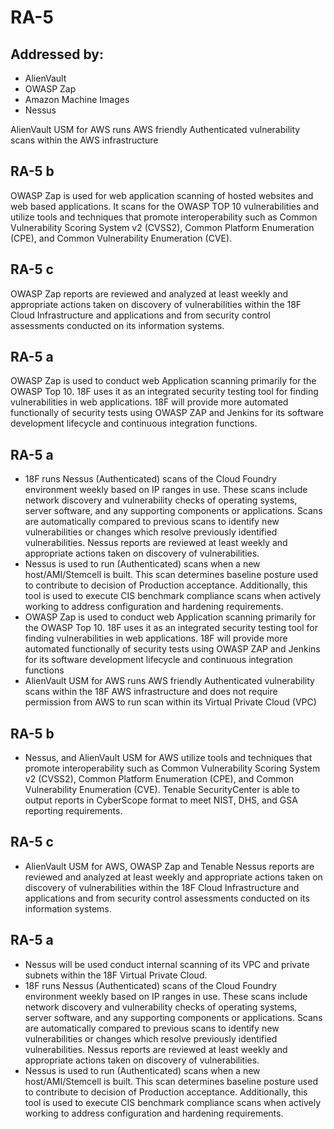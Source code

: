 # RA-5
## Addressed by:
 - AlienVault
 - OWASP Zap
 - Amazon Machine Images
 - Nessus


AlienVault USM for AWS runs AWS friendly Authenticated vulnerability scans within the AWS infrastructure




## RA-5 b
OWASP Zap is used for web application scanning of hosted websites 
and web based applications. It scans for the OWASP TOP 10 vulnerabilities 
and utilize tools and techniques that promote interoperability such 
as Common Vulnerability Scoring System v2 (CVSS2), Common Platform 
Enumeration (CPE), and Common Vulnerability Enumeration (CVE). 


## RA-5 c
OWASP Zap reports are reviewed and analyzed at least weekly and 
appropriate actions taken on discovery of vulnerabilities within 
the 18F Cloud Infrastructure and applications and from security 
control assessments conducted on its information systems.


## RA-5 a
OWASP Zap is used to conduct web Application scanning primarily 
for the OWASP Top 10. 18F uses it as an integrated security testing tool for finding vulnerabilities in web applications. 18F will provide more automated functionally of security tests using OWASP ZAP and Jenkins for its 
software development lifecycle and continuous integration functions.





## RA-5 a
- 18F runs Nessus (Authenticated) scans of the Cloud Foundry environment weekly based on IP ranges in use. These scans include network discovery and vulnerability checks of operating systems, server software, and any supporting components or applications. Scans are automatically compared to previous scans to identify new vulnerabilities or changes which resolve previously identified vulnerabilities. Nessus reports are reviewed at least weekly and appropriate actions taken on discovery of vulnerabilities.
- Nessus is used to run (Authenticated) scans when a new host/AMI/Stemcell is built.  This scan determines baseline posture used to contribute to decision of Production acceptance.  Additionally, this tool is used to execute CIS benchmark compliance scans when actively working to address configuration and hardening requirements.
- OWASP Zap is used to conduct web Application scanning primarily for the OWASP Top 10. 18F uses it as an integrated security testing tool for finding vulnerabilities in web applications. 18F will provide more automated functionally of security tests using OWASP ZAP and Jenkins for its  software development lifecycle and continuous integration functions
- AlienVault USM for AWS runs AWS friendly Authenticated vulnerability scans within the 18F AWS infrastructure and does not require permission from AWS to run scan within its Virtual Private Cloud (VPC)





## RA-5 b
- Nessus, and AlienVault USM for AWS utilize tools and techniques that promote interoperability such as Common Vulnerability Scoring System v2 (CVSS2), Common Platform Enumeration (CPE), and Common Vulnerability Enumeration (CVE). Tenable SecurityCenter is able to output reports in CyberScope format to meet NIST, DHS, and GSA reporting requirements.


## RA-5 c
- AlienVault USM for AWS, OWASP Zap and Tenable Nessus reports are reviewed and analyzed at least weekly and appropriate actions taken on discovery of vulnerabilities within the 18F Cloud Infrastructure and applications and from security control assessments conducted on its information systems.


## RA-5 a
- Nessus will be used conduct internal scanning of its VPC and private subnets within the 18F Virtual Private Cloud.
- 18F runs Nessus (Authenticated) scans of the Cloud Foundry environment weekly based on IP ranges in use. These scans include network discovery and vulnerability checks of operating systems, server software, and any supporting components or applications. Scans are automatically compared to previous scans to identify new vulnerabilities or changes which resolve previously identified vulnerabilities. Nessus reports are reviewed at least weekly and appropriate actions taken on discovery of vulnerabilities.
- Nessus is used to run (Authenticated) scans when a new host/AMI/Stemcell is built.  This scan determines baseline posture used to contribute to decision of Production acceptance.  Additionally, this tool is used to execute CIS benchmark compliance scans when actively working to address configuration and hardening requirements.





